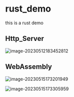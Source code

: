 # rust_demo

this is a rust demo

## Http_Server

![image-20230512183452812](https://note-1305755407.cos.ap-nanjing.myqcloud.com/note/image-20230512183452812.png)





## WebAssembly

![image-20230515173201949](https://note-1305755407.cos.ap-nanjing.myqcloud.com/note/image-20230515173201949.png)





![image-20230515173305959](C:\Users\hhh\AppData\Roaming\Typora\typora-user-images\image-20230515173305959.png)